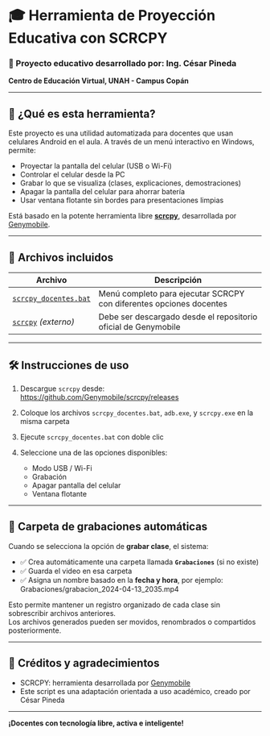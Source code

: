 # 🎓 Herramienta de Proyección Educativa con SCRCPY

### 🚀 Proyecto educativo desarrollado por: **Ing. César Pineda**
**Centro de Educación Virtual, UNAH - Campus Copán**

---

## 📌 ¿Qué es esta herramienta?

Este proyecto es una utilidad automatizada para docentes que usan celulares Android en el aula. A través de un menú interactivo en Windows, permite:

- Proyectar la pantalla del celular (USB o Wi-Fi)
- Controlar el celular desde la PC
- Grabar lo que se visualiza (clases, explicaciones, demostraciones)
- Apagar la pantalla del celular para ahorrar batería
- Usar ventana flotante sin bordes para presentaciones limpias

Está basado en la potente herramienta libre **[scrcpy](https://github.com/Genymobile/scrcpy)**, desarrollada por [Genymobile](https://github.com/Genymobile).

---

## 🧰 Archivos incluidos

| Archivo                                                                | Descripción                                                         |
|------------------------------------------------------------------------|---------------------------------------------------------------------|
| [`scrcpy_docentes.bat`](./scrcpy_docente.bat)              | Menú completo para ejecutar SCRCPY con diferentes opciones docentes |
| [`scrcpy`](https://github.com/Genymobile/scrcpy/releases) *(externo)*  | Debe ser descargado desde el repositorio oficial de Genymobile      |

---

## 🛠️ Instrucciones de uso

1. Descargue `scrcpy` desde:  
   https://github.com/Genymobile/scrcpy/releases

2. Coloque los archivos `scrcpy_docentes.bat`, `adb.exe`, y `scrcpy.exe` en la misma carpeta

3. Ejecute `scrcpy_docentes.bat` con doble clic

4. Seleccione una de las opciones disponibles:
   - Modo USB / Wi-Fi
   - Grabación
   - Apagar pantalla del celular
   - Ventana flotante

---

## 📂 Carpeta de grabaciones automáticas

Cuando se selecciona la opción de **grabar clase**, el sistema:

- ✅ Crea automáticamente una carpeta llamada **`Grabaciones`** (si no existe)
- ✅ Guarda el video en esa carpeta
- ✅ Asigna un nombre basado en la **fecha y hora**, por ejemplo: Grabaciones/grabacion_2024-04-13_2035.mp4

Esto permite mantener un registro organizado de cada clase sin sobrescribir archivos anteriores.  
Los archivos generados pueden ser movidos, renombrados o compartidos posteriormente.

---

## 🙌 Créditos y agradecimientos

- SCRCPY: herramienta desarrollada por [Genymobile](https://github.com/Genymobile)
- Este script es una adaptación orientada a uso académico, creado por César Pineda

---

**¡Docentes con tecnología libre, activa e inteligente!**
